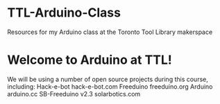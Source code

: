 # TTL-Arduino-Class
Resources for my Arduino class at the Toronto Tool Library makerspace


# Welcome to Arduino at TTL!

We will be using a number of open source projects during this course, including:
Hack-e-bot hack-e-bot.com
Freeduino freeduino.org
Arduino arduino.cc
SB-Freeduino v2.3 solarbotics.com
